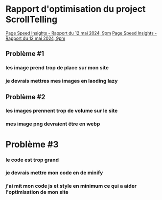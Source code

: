 # Rapport d'optimisation du project ScrollTelling

[Page Speed Insights - Rapport du 12 mai 2024, 9pm](https://michael.tim-momo.com:2083/cpsess6255754337/frontend/jupiter/index.html?login=1&post_login=61824730066025)
[Page Speed Insights - Rapport du 12 mai 2024, 9pm](https://michael.tim-momo.com:2083/cpsess6255754337/frontend/jupiter/index.html?login=1&post_login=61824730066025)

## Problème #1
### les image prend trop de place sur mon site
### je devrais mettres mes images en laoding lazy
### 

## Problème #2
### les images prennent trop de volume sur le site
### mes image png devraient être en webp
### 

# Problème #3
### le code est trop grand
### je devrais mettre mon code en de minify
### j'ai mit mon code js et style en minimum ce qui a aider  l'optimisation de mon site